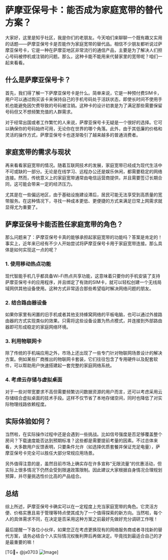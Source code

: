 # 萨摩亚保号卡：能否成为家庭宽带的替代方案？

大家好，这里是知乎社区，我是你们的老朋友。今天咱们来聊聊一个既有趣又实用的话题——萨摩亚保号卡是否能作为家庭宽带的替代品。相信不少朋友都听说过萨摩亚保号卡，它是一种在萨摩亚地区非常流行的通信产品，主要是为了解决人们担心号码被停机或注销的问题。那么，这种卡能不能用来代替家里的宽带呢？咱们一起来看看。

## 什么是萨摩亚保号卡？

首先，我们得了解一下萨摩亚保号卡是什么。简单来说，它是一种预付费SIM卡，用户可以通过购买该卡来保持自己的手机号码处于活跃状态，即使长时间不使用手机也能避免因欠费导致的号码被注销。这种卡的设计初衷是为了满足那些需要保留号码但又不想频繁充值的人群需求。

对于经常出国或者工作繁忙的人来说，萨摩亚保号卡无疑是一个很好的选择。它可以确保你的号码始终可用，无论你在世界的哪个角落。此外，由于其低廉的价格和灵活的操作方式，萨摩亚保号卡也逐渐吸引了越来越多的普通消费者。

## 家庭宽带的需求与现状

再来看看家庭宽带的情况。随着互联网技术的发展，家庭宽带已经成为现代生活中不可或缺的一部分。无论是在线学习、远程办公还是娱乐休闲，都需要稳定的网络连接。然而，传统意义上的家庭宽带通常由电信运营商提供，并且需要签订长期合同，这可能会带来一定的经济压力。

尤其是在一些偏远地区，由于基础设施建设滞后，居民可能无法享受到高质量的宽带服务。在这种情况下，寻找一种成本更低、更便捷的方式来满足日常上网需求就显得尤为重要了。

## 萨摩亚保号卡能否胜任家庭宽带的角色？

那么问题来了：萨摩亚保号卡真的能够承担起家庭宽带的功能吗？答案是肯定的！事实上，近年来已经有不少人开始尝试将萨摩亚保号卡用于家庭宽带连接。那么具体是如何实现这一点的呢？

### 1. 使用移动热点功能

现代智能手机几乎都具备Wi-Fi热点共享功能，这意味着只要你的手机安装了支持萨摩亚保号卡的应用程序，并且绑定了有效的SIM卡，就可以轻松创建一个无线局域网供其他设备使用。这种方式非常适合那些希望临时解决网络问题的朋友。

### 2. 结合路由器设备

如果你家里有闲置的旧手机或者其他支持蜂窝网络的平板电脑，也可以通过外接路由器的方式实现类似的效果。只需将这些设备设置为热点模式，并连接到外部路由器即可形成稳定的家庭网络环境。

### 3. 利用物联网卡

除了传统的手机端应用之外，市场上还出现了一些专门针对物联网场景设计的解决方案。例如某些厂商推出的物联网卡套装，它们往往包含了专用硬件以及配套软件，可以帮助用户快速搭建起一套完整的家庭网络系统。

### 4. 考虑云存储与虚拟桌面

对于一些对带宽要求不高但需要频繁访问数据资源的用户而言，还可以考虑采用云存储结合虚拟桌面的技术手段。这样不仅节省了本地存储空间，同时也降低了对实际物理线路依赖程度。

## 实际体验如何？

当然啦，在实际操作过程中还是会遇到一些挑战。比如信号强度是否足够覆盖整个房间？下载速度能否达到预期标准？这些都是需要提前考量的因素。不过总体来看，大多数用户反馈表明，只要条件允许（如选择优质套餐并保证充足电量），萨摩亚保号卡完全可以胜任大部分常规应用场景。

另外值得注意的是，虽然目前市场上确实存在许多宣称“无限流量”的优惠活动，但实际上很多情况下仍然会受到限速政策限制。因此建议大家根据自身情况合理规划预算，并尽量挑选性价比高的产品组合。

## 总结

综上所述，萨摩亚保号卡确实可以在一定程度上充当家庭宽带的角色。它灵活方便、价格实惠且易于管理等特点使其成为了一个值得探索的新方向。当然啦，每个人的具体需求不同，在决定是否采用这种方案之前最好先做好充分调研工作哦！

最后提醒一下各位小伙伴，如果您正在考虑更换现有的网络服务商或者寻找新的替代方案，请务必结合个人实际情况权衡利弊后再做决定。毕竟找到最适合自己的才是最重要的嘛！

[TG💪+ @jx0703 ![Image](https://github.com/user-attachments/assets/dbca1d08-cadb-493c-b0ec-ad6f7a83f270)]